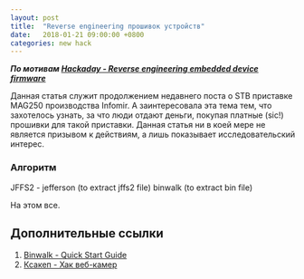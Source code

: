 ```yaml
---
layout: post
title:  "Reverse engineering прошивок устройств"
date:   2018-01-21 09:00:00 +0800
categories: new hack
---
```


***По мотивам [Hackaday - Reverse engineering embedded device firmware](https://hackaday.com/2011/05/30/reverse-engineering-embedded-device-firmware/)***

Данная статья служит продолжением недавнего поста о STB приставке MAG250 производства Infomir. А заинтересовала эта тема тем, что захотелось узнать, за что люди отдают деньги, покупая платные (sic!) прошивки для такой приставки. Данная статья ни в коей мере не является призывом к действиям, а лишь показывает исследовательский интерес.

### Алгоритм

JFFS2 - jefferson (to extract jffs2 file)
binwalk (to extract bin file)

На этом все.

## Дополнительные ссылки

1. [Binwalk - Quick Start Guide](https://github.com/ReFirmLabs/binwalk/wiki/Quick-Start-Guide)
2. [Ксакеп - Хак веб-камер](https://xakep.ru/2018/01/23/ipcams-hack/)
